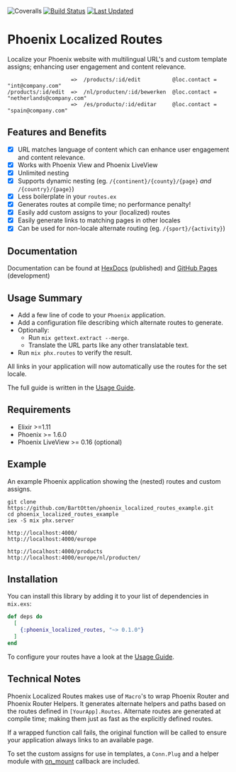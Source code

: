 ![Coveralls](https://img.shields.io/coveralls/github/BartOtten/phoenix_localized_routes)
[![Build Status](https://github.com/BartOtten/phoenix_localized_routes/actions/workflows/elixir.yml/badge.svg?event=push)](https://github.com/BartOtten/phoenix_localized_routes/actions/workflows/elixir.yml)
[![Last Updated](https://img.shields.io/github/last-commit/BartOtten/phoenix_localized_routes.svg)](https://github.com/BartOtten/phoenix_localized_routes/commits/main)

# Phoenix Localized Routes
Localize your Phoenix website with multilingual URL's and custom template assigns; enhancing 
user engagement and content relevance.
                            
                        =>  /products/:id/edit          @loc.contact = "int@company.com"
    /products/:id/edit  =>  /nl/producten/:id/bewerken  @loc.contact = "netherlands@company.com"
                        =>  /es/producto/:id/editar     @loc.contact = "spain@company.com"

## Features and Benefits
- [x]  URL matches language of content which can enhance user engagement and content
  relevance.
- [x]  Works with Phoenix View and Phoenix LiveView
- [x]  Unlimited nesting
- [x]  Supports dynamic nesting (eg. `/{continent}/{county}/{page}` *and* `/{country}/{page}`)
- [x]  Less boilerplate in your `routes.ex`
- [x]  Generates routes at compile time; no performance penalty!
- [x]  Easily add custom assigns to your (localized) routes
- [x]  Easily generate links to matching pages in other locales
- [x]  Can be used for non-locale alternate routing (eg. `/{sport}/{activity}`)

## Documentation
Documentation can be found at [HexDocs](https://hexdocs.pm/phoenix_localized_routes/) (published) and [GitHub Pages](https://bartotten.github.io/phoenix_localized_routes/) (development)

## Usage Summary
- Add a few line of code to your `Phoenix` application.
- Add a configuration file describing which alternate routes to generate.
- Optionally:
  - Run `mix gettext.extract --merge`.
  - Translate the URL parts like any other translatable text.
- Run `mix phx.routes` to verify the result.

All links in your application will now automatically use the routes for the set locale.

The full guide is written in the [Usage Guide](USAGE.md).

## Requirements
- Elixir >=1.11
- Phoenix >= 1.6.0
- Phoenix LiveView >= 0.16 (optional)

## Example
An example Phoenix application showing the (nested) routes and custom assigns.

    git clone https://github.com/BartOtten/phoenix_localized_routes_example.git
    cd phoenix_localized_routes_example
    iex -S mix phx.server

    http://localhost:4000/
    http://localhost:4000/europe

    http://localhost:4000/products
    http://localhost:4000/europe/nl/producten/

## Installation

You can install this library by adding it to your list of dependencies in `mix.exs`:

```elixir
def deps do
  [
    {:phoenix_localized_routes, "~> 0.1.0"}
  ]
end
```

To configure your routes have a look at the [Usage Guide](USAGE.md).

## Technical Notes

Phoenix Localized Routes makes use of `Macro`'s to wrap Phoenix Router and Phoenix Router Helpers. It generates alternate helpers and paths based on the routes defined in `[YourApp].Routes`. Alternate routes are generated at compile time; making them just as fast as the explicitly defined routes.

If a wrapped function call fails, the original function will be called to ensure your application always links to an available page.

To set the custom assigns for use in templates, a `Conn.Plug` and a helper module with  [on_mount](https://hexdocs.pm/phoenix_live_view/Phoenix.LiveView.html#on_mount/1) callback are included.


